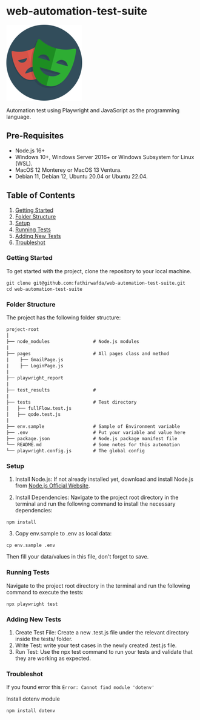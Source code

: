 # web-automation-test-suite
![alt text](./playwright-logo.png)

Automation test using Playwright and JavaScript as the programming language.

## Pre-Requisites
- Node.js 16+
- Windows 10+, Windows Server 2016+ or Windows Subsystem for Linux (WSL).
- MacOS 12 Monterey or MacOS 13 Ventura.
- Debian 11, Debian 12, Ubuntu 20.04 or Ubuntu 22.04.

## Table of Contents
1. [Getting Started](#getting-started)
2. [Folder Structure](#folder-structure)
3. [Setup](#setup)
4. [Running Tests](#running-tests)
5. [Adding New Tests](#adding-new-tests)
6. [Troubleshot](#troubleshot)

### Getting Started
To get started with the project, clone the repository to your local machine.

```
git clone git@github.com:fathirwafda/web-automation-test-suite.git
cd web-automation-test-suite
```

### Folder Structure
The project has the following folder structure:

```
project-root
│
├── node_modules                # Node.js modules
|
├── pages                       # All pages class and method
|    ├── GmailPage.js
|    ├── LoginPage.js
|
├── playwright_report
|
├── test_results                # 
|
├── tests                       # Test directory
│   ├── fullFlow.test.js        
│   ├── qode.test.js
|
├── env.sample                  # Sample of Environment variable
├── .env                        # Put your variable and value here
├── package.json                # Node.js package manifest file
└── README.md                   # Some notes for this automation
└── playwright.config.js        # The global config
```

### Setup
1. Install Node.js: If not already installed yet, download and install Node.js from [Node.js Official Website](https://nodejs.org/).

2. Install Dependencies: Navigate to the project root directory in the terminal and run the following command to install the necessary dependencies:

```
npm install
```

3. Copy env.sample to .env as local data:

```
cp env.sample .env
```
Then fill your data/values in this file, don't forget to save.

### Running Tests
Navigate to the project root directory in the terminal and run the following command to execute the tests:

```
npx playwright test
```

### Adding New Tests
1. Create Test File: Create a new .test.js file under the relevant directory inside the tests/ folder.
2. Write Test: write your test cases in the newly created .test.js file.
3. Run Test: Use the npx test command to run your tests and validate that they are working as expected.

### Troubleshot
If you found error this `Error: Cannot find module 'dotenv'`

Install dotenv module
```
npm install dotenv
```